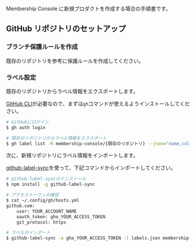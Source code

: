 Membership Console に新規プロダクトを作成する場合の手順書です。

## GitHub リポジトリのセットアップ

### ブランチ保護ルールを作成

既存のリポジトリを参考に保護ルールを作成してください。

### ラベル設定

既存のリポジトリからラベル情報をエクスポートします。

[GitHub CLI](https://cli.github.com/)が必要なので、まずは`gh`コマンドが使えるようインストールしてください。

```sh
# GitHubにログイン
$ gh auth login

# 既存のリポジトリからラベル情報をエクスポート
$ gh label list -R membership-console/{既存のリポジトリ} --json="name,color,description" | jq > labels.json
```

次に、新規リポジトリにラベル情報をインポートします。

[github-label-sync](https://github.com/Financial-Times/github-label-sync)を使って、下記コマンドからインポートしてください。

```sh
# github-label-syncのインストール
$ npm install -g github-label-sync

# アクセストークンの確認
$ cat ~/.config/gh/hosts.yml
github.com:
    user: YOUR_ACCOUNT_NAME
    oauth_token: gho_YOUR_ACCESS_TOKEN
    git_protocol: https

# ラベルのインポート
$ github-label-sync -a gho_YOUR_ACCESS_TOKEN -l labels.json membership-console/{新規リポジトリ}
```
